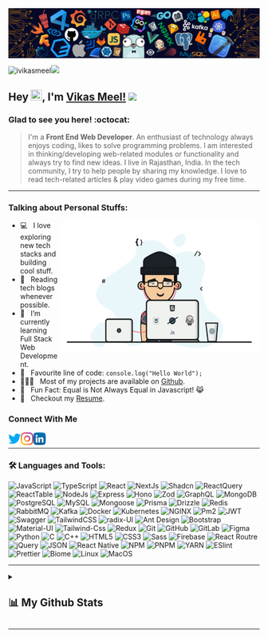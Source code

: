 <img align="center" src="https://raw.githubusercontent.com/iVikasMeel/iVikasMeel/main/assets/bg.png" style="max-width: 100%;">

<p align="left"><img src="https://komarev.com/ghpvc/?username=ivikasmeel&label=Profile%20views&color=0e75b6&style=flat" alt="ivikasmeel" /><img src="https://media.giphy.com/media/mGcNjsfWAjY5AEZNw6/giphy.gif" width="50"> </p>

## Hey <img src="https://media.giphy.com/media/hvRJCLFzcasrR4ia7z/giphy.gif" width="22px"  height="22px">, I'm [Vikas Meel!](https://github.com/ivikasmeel) <img src="https://emojis.slackmojis.com/emojis/images/1531849430/4246/blob-sunglasses.gif?1531849430" width="30"/>

### Glad to see you here! :octocat:

> I'm a **Front End Web Developer**. An enthusiast of technology always enjoys coding, likes to solve programming problems. I am interested in thinking/developing web-related modules or functionality and always try to find new ideas. I live in Rajasthan, India.  In the tech community, I try to help people by sharing my knowledge. I love to read tech-related articles & play video games during my free time.

---

### Talking about Personal Stuffs:

<img align="right" height="265" width="400" alt="Vikas Meel" src="https://github.com/iVikasMeel/iVikasMeel/blob/main/assets/ivikasmeel.gif" />

- 💻 &nbsp; I love exploring new tech stacks and building cool stuff.
- 📰 &nbsp; Reading tech blogs whenever possible.
- 🚀 &nbsp; I’m currently learning Full Stack Web Development.
- 🧠 &nbsp; Favourite line of code: `console.log("Hello World");`
- 👨🏻‍💻 &nbsp; Most of my projects are available on [Github](https://github.com/iVikasMeel).
- 👾 &nbsp; Fun Fact: Equal is Not Always Equal in Javascript! 😹
- 📝 &nbsp; Checkout my [Resume]().

### Connect With Me

<a target="_blank" href="https://twitter.com/ivikasmeel">
  <img align="left" alt="Vikas Meel | Twitter" width="25px" src="https://raw.githubusercontent.com/iVikasMeel/iVikasMeel/main/assets/twitter.png" />
</a>
<a target="_blank" href="https://www.instagram.com//">
  <img align="left" alt="Vikas Meel | Instagram" width="25px" src="https://raw.githubusercontent.com/iVikasMeel/iVikasMeel/main/assets/instagram.png" />
</a>
<a target="_blank" href="https://www.linkedin.com/in/ivikasmeel/">
  <img align="left" alt="Vikas Meel | LinkedIn" width="25px" src="https://raw.githubusercontent.com/iVikasMeel/iVikasMeel/main/assets/linkedin.png" />
</a>

<br />

---

### 🛠 Languages and Tools:

![JavaScript](https://img.shields.io/badge/-JavaScript-000000?style=flat&logo=javascript)
![TypeScript](https://img.shields.io/badge/-TypeScript-000000?style=flat&logo=TypeScript)
![React](https://img.shields.io/badge/-React-000000?style=flat&logo=react)
![NextJs](https://img.shields.io/badge/-NextJs-000000?style=flat&logo=Next.js)
![Shadcn](https://img.shields.io/badge/-Shadcn%20UI-000000?style=flat&logo=ShadcnUI)
![ReactQuery](https://img.shields.io/badge/-React%20Query-000000?style=flat&logo=ReactQuery)
![ReactTable](https://img.shields.io/badge/-React%20Table-000000?style=flat&logo=ReactTable)
![NodeJs](https://img.shields.io/badge/-NodeJs-000000?style=flat&logo=Node.js)
![Express](https://img.shields.io/badge/-Express-000000?style=flat&logo=Express)
![Hono](https://img.shields.io/badge/-Hono-000000?style=flat&logo=Hono)
![Zod](https://img.shields.io/badge/-Zod-000000?style=flat&logo=Zod)
![GraphQL](https://img.shields.io/badge/-GraphQL-000000?style=flat&logo=graphql)
![MongoDB](https://img.shields.io/badge/-MongoDB-000000?style=flat&logo=mongodb)
![PostgreSQL](https://img.shields.io/badge/-PostgreSQL-000000?style=flat&logo=PostgreSQL)
![MySQL](https://img.shields.io/badge/-MySQL-000000?style=flat&logo=mysql)
![Mongoose](https://img.shields.io/badge/-Mongoose-000000?style=flat&logo=Mongoose)
![Prisma](https://img.shields.io/badge/-Prisma-000000?style=flat&logo=Prisma)
![Drizzle](https://img.shields.io/badge/-Drizzle-000000?style=flat&logo=Drizzle)
![Redis](https://img.shields.io/badge/-Redis-000000?style=flat&logo=Redis)
![RabbitMQ](https://img.shields.io/badge/-RabbitMQ-000000?style=flat&logo=RabbitMQ)
![Kafka](https://img.shields.io/badge/-Kafka-000000?style=flat&logo=apachekafka)
![Docker](https://img.shields.io/badge/-Docker-000000?style=flat&logo=docker)
![Kubernetes](https://img.shields.io/badge/-Kubernetes-000000?style=flat&logo=kubernetes)
![NGINX](https://img.shields.io/badge/-NGINX-000000?style=flat&logo=nginx)
![Pm2](https://img.shields.io/badge/-Pm2-000000?style=flat&logo=Pm2)
![JWT](https://img.shields.io/badge/-JWT-000000?style=flat&logo=JSON-web-tokens)
![Swagger](https://img.shields.io/badge/-Swagger-000000?style=flat&logo=swagger)
![TailwindCSS](https://img.shields.io/badge/-TailwindCSS-000000?style=flat&logo=TailwindCSS)
![radix-UI](https://img.shields.io/badge/-Redix%20UI-000000?style=flat&logo=radixUI)
![Ant Design](https://img.shields.io/badge/-Ant%20Design-000000?style=flat&logo=AntDesign)
![Bootstrap](https://img.shields.io/badge/-Bootstrap-000000?style=flat&logo=bootstrap)
![Material-UI](https://img.shields.io/badge/-Material%20UI-000000?style=flat&logo=mui)
![Tailwind-Css](https://img.shields.io/badge/-Tailwind%20CSS-000000?style=flat&logo=tailwindcss)
![Redux](https://img.shields.io/badge/-Redux-000000?style=flat&logo=redux&logoColor=764ABC)
![Git](https://img.shields.io/badge/-Git-000000?style=flat&logo=git)
![GitHub](https://img.shields.io/badge/-GitHub-000000?style=flat&logo=github)
![GitLab](https://img.shields.io/badge/-GitLab-000000?style=flat&logo=GitLab)
![Figma](https://img.shields.io/badge/-Figma-000000?style=flat&logo=figma)
![Python](https://img.shields.io/badge/-Python-000000?style=flat&logo=python)
![C](https://img.shields.io/badge/-C-000000?style=flat&logo=c)
![C++](https://img.shields.io/badge/-C++-000000?style=flat&logo=c%2B%2B)
![HTML5](https://img.shields.io/badge/-HTML5-000000?style=flat&logo=html5)
![CSS3](https://img.shields.io/badge/-CSS3-000000?style=flat&logo=css3&logoColor=1572B6)
![Sass](https://img.shields.io/badge/-SCSS-000000?style=flat&logo=sass)
![Firebase](https://img.shields.io/badge/-Firebase-000000?style=flat&logo=firebase)
![React Routre](https://img.shields.io/badge/-Router-000000?style=flat&logo=react-router)
![jQuery](https://img.shields.io/badge/-jQuery-000000?style=flat&logo=jQuery&logoColor=0078D6)
![JSON](https://img.shields.io/badge/-JSON-000000?style=flat&logo=JSON&logoColor=565656)
![React Native](https://img.shields.io/badge/-React%20Native-000000?style=flat&logo=react)
![NPM](https://img.shields.io/badge/-npm-000000?style=flat&logo=npm)
![PNPM](https://img.shields.io/badge/-pnpm-000000?style=flat&logo=pnpm)
![YARN](https://img.shields.io/badge/-yarn-000000?style=flat&logo=yarn)
![ESlint](https://img.shields.io/badge/-ESlint-000000?style=flat&logo=ESlint&logoColor=3831ca)
![Prettier](https://img.shields.io/badge/-Prettier-000000?style=flat&logo=Prettier)
![Biome](https://img.shields.io/badge/-Biome-000000?style=flat&logo=Biome)
![Linux](https://img.shields.io/badge/-Linux-000000?style=flat&logo=Linux)
![MacOS](https://img.shields.io/badge/-MacOS-000000?style=flat&logo=MacOS)

---

<details>
    <summary> <h2>📊 My Github Stats</h2></summary>
 <p align="center">
    <a href="http://www.github.com/ivikasmeel"><img src="https://github-readme-streak-stats.herokuapp.com/?user=ivikasmeel&stroke=ffffff&background=0D1117&ring=5BCDEC&fire=5BCDEC&currStreakNum=ffffff&currStreakLabel=5BCDEC&sideNums=ffffff&sideLabels=ffffff&dates=ffffff&hide_border=true" /></a></p>

 <a href="https://github.com/ivikasmeel"><img alt="Vikas Meel's Github Stats" src="https://github-readme-stats.vercel.app/api?username=ivikasmeel&show_icons=true&count_private=true&theme=react&hide_border=true&bg_color=0D1117" /></a>
  <a href="https://github.com/ivikasmeel"><img alt="Vikas Meel's Top Languages" src="https://github-readme-stats.vercel.app/api/top-langs/?username=ivikasmeel&langs_count=8&count_private=true&layout=compact&theme=react&hide_border=true&bg_color=0D1117" width="300px"/></a>
</details>

---